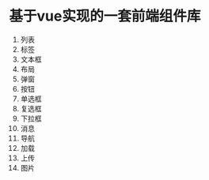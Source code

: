 # 基于vue实现的一套前端组件库
1. 列表
2. 标签
3. 文本框
4. 布局
5. 弹窗
6. 按钮
7. 单选框
8. 复选框
9. 下拉框
10. 消息
11. 导航
12. 加载
13. 上传
14. 图片 